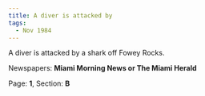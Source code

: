 ```yaml
---  
title: A diver is attacked by  
tags:  
  - Nov 1984  
---  
```

  
A diver is attacked by a shark off Fowey Rocks.  
  
Newspapers: **Miami Morning News or The Miami Herald**  
  
Page: **1**, Section: **B** 
